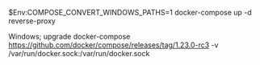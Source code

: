 $Env:COMPOSE_CONVERT_WINDOWS_PATHS=1
docker-compose up -d reverse-proxy


Windows; upgrade docker-compose 
https://github.com/docker/compose/releases/tag/1.23.0-rc3
-v /var/run/docker.sock:/var/run/docker.sock 